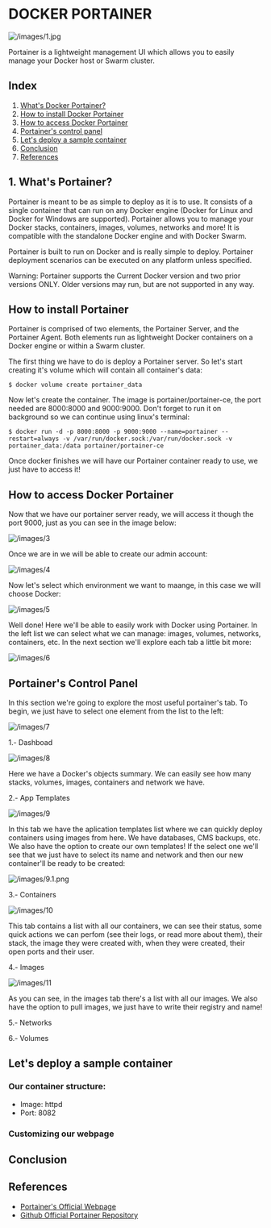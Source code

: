 # DOCKER PORTAINER

![/images/1.jpg](/images/2)

Portainer is a lightweight management UI which allows you to easily manage your Docker host or Swarm cluster.

## Index

1. [What's Docker Portainer?](#whatsportainer)
2. [How to install Docker Portainer](#install)
3. [How to access Docker Portainer](#access)
4. [Portainer's control panel](#control)
5. [Let's deploy a sample container](#sample)
6. [Conclusion](#conclusion)
7. [References](#references)

<a name="whatsportainer"></a>
## 1. What's Portainer?
Portainer is meant to be as simple to deploy as it is to use. It consists of a single container that can run on any Docker engine (Docker for Linux and Docker for Windows are supported). Portainer allows you to manage your Docker stacks, containers, images, volumes, networks and more! It is compatible with the standalone Docker engine and with Docker Swarm.

Portainer is built to run on Docker and is really simple to deploy. Portainer deployment scenarios can be executed on any platform unless specified.

Warning: Portainer supports the Current Docker version and two prior versions ONLY. Older versions may run, but are not supported in any way.

<a name="install"></a>
## How to install Portainer

Portainer is comprised of two elements, the Portainer Server, and the Portainer Agent. Both elements run as lightweight Docker containers on a Docker engine or within a Swarm cluster.

The first thing we have to do is deploy a Portainer server. So let's start creating it's volume which will contain all container's data:

```
$ docker volume create portainer_data
```

Now let's create the container. The image is portainer/portainer-ce, the port needed are 8000:8000 and 9000:9000. Don't forget to run it on background so we can continue using linux's terminal:

```
$ docker run -d -p 8000:8000 -p 9000:9000 --name=portainer --restart=always -v /var/run/docker.sock:/var/run/docker.sock -v portainer_data:/data portainer/portainer-ce
```

Once docker finishes we will have our Portainer container ready to use, we just have to access it!

<a name="access"></a>
## How to access Docker Portainer

Now that we have our portainer server ready, we will access it though the port 9000, just as you can see in the image below:

![/images/3](/images/3)

Once we are in we will be able to create our admin account:

![/images/4](/images/4)

Now let's select which environment we want to maange, in this case we will choose Docker:

![/images/5](/images/5)

Well done! Here we'll be able to easily work with Docker using Portainer. In the left list we can select what we can manage: images, volumes, networks, containers, etc. In the next section we'll explore each tab a little bit more:

![/images/6](/images/6)

<a name="control"></a>
## Portainer's Control Panel

In this section we're going to explore the most useful portainer's tab. To begin, we just have to select one element from the list to the left:

![/images/7](/images/7)

1.- Dashboad

![/images/8](/images/8)

Here we have a Docker's objects summary. We can easily see how many stacks, volumes, images, containers and network we have.

2.- App Templates

![/images/9](/images/9)

In this tab we have the aplication templates list where we can quickly deploy containers using images from here. We have databases, CMS backups, etc. We also have the option to create our own templates! If the select one we'll see that we just have to select its name and network and then our new container'll be ready to be created:

![/images/9.1.png](/images/9.1.png)

3.- Containers

![/images/10](/images/10)

This tab contains a list with all our containers, we can see their status, some quick actions we can perfom (see their logs, or read more about them), their stack, the image they were created with, when they were created, their open ports and their user. 

4.- Images

![/images/11](/images/11)

As you can see, in the images tab there's a list with all our images. We also have the option to pull images, we just have to write their registry and name!

5.- Networks



6.- Volumes


<a name="sample"></a>
## Let's deploy a sample container
### Our container structure:
- Image: httpd
- Port: 8082



### Customizing our webpage

<a name="conclusion"></a>
## Conclusion

<a name="references"></a>
## References
- [Portainer's Official Webpage](https://www.portainer.io/)
- [Github Official Portainer Repository](https://github.com/portainer/portainer)
